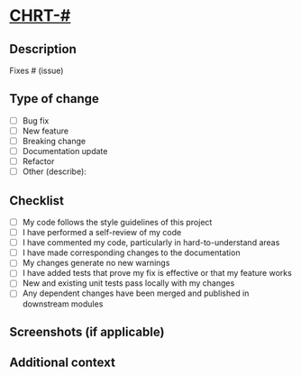 # [CHRT-#](https://dsd-cohort-summer-2025.atlassian.net/browse/CHRT-#)

## Description
<!-- Please include a summary of the change and which issue is fixed. -->

Fixes # (issue)

## Type of change
- [ ] Bug fix
- [ ] New feature
- [ ] Breaking change
- [ ] Documentation update
- [ ] Refactor
- [ ] Other (describe):

## Checklist
- [ ] My code follows the style guidelines of this project
- [ ] I have performed a self-review of my code
- [ ] I have commented my code, particularly in hard-to-understand areas
- [ ] I have made corresponding changes to the documentation
- [ ] My changes generate no new warnings
- [ ] I have added tests that prove my fix is effective or that my feature works
- [ ] New and existing unit tests pass locally with my changes
- [ ] Any dependent changes have been merged and published in downstream modules

## Screenshots (if applicable)

## Additional context
<!-- Add any other context about the PR here. -->
